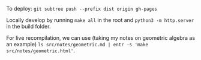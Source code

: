 To deploy: `git subtree push --prefix dist origin gh-pages`

Locally develop by running `make all` in the root and `python3 -m http.server` in the build folder.

For live recompilation, we can use (taking my notes on geometric algebra as an example) `ls src/notes/geometric.md | entr -s 'make src/notes/geometric.html'`.